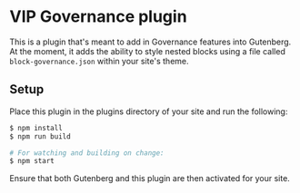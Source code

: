 # VIP Governance plugin

This is a plugin that's meant to add in Governance features into Gutenberg. At the moment, it adds the ability to style nested blocks using a file called `block-governance.json` within your site's theme.

## Setup

Place this plugin in the plugins directory of your site and run the following:

```bash
$ npm install
$ npm run build

# For watching and building on change:
$ npm start
```

Ensure that both Gutenberg and this plugin are then activated for your site.
